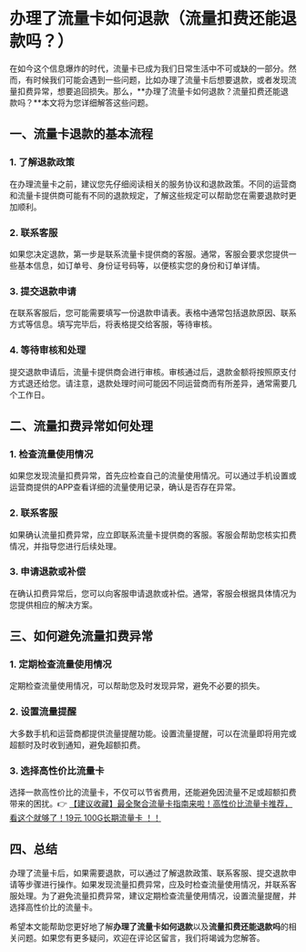 # 办理了流量卡如何退款（流量扣费还能退款吗？）

在如今这个信息爆炸的时代，流量卡已成为我们日常生活中不可或缺的一部分。然而，有时候我们可能会遇到一些问题，比如办理了流量卡后想要退款，或者发现流量扣费异常，想要追回损失。那么，**办理了流量卡如何退款？流量扣费还能退款吗？**本文将为您详细解答这些问题。

## 一、流量卡退款的基本流程

### 1. 了解退款政策
在办理流量卡之前，建议您先仔细阅读相关的服务协议和退款政策。不同的运营商和流量卡提供商可能有不同的退款规定，了解这些规定可以帮助您在需要退款时更加顺利。

### 2. 联系客服
如果您决定退款，第一步是联系流量卡提供商的客服。通常，客服会要求您提供一些基本信息，如订单号、身份证号码等，以便核实您的身份和订单详情。

### 3. 提交退款申请
在联系客服后，您可能需要填写一份退款申请表。表格中通常包括退款原因、联系方式等信息。填写完毕后，将表格提交给客服，等待审核。

### 4. 等待审核和处理
提交退款申请后，流量卡提供商会进行审核。审核通过后，退款金额将按照原支付方式退还给您。请注意，退款处理时间可能因不同运营商而有所差异，通常需要几个工作日。

## 二、流量扣费异常如何处理

### 1. 检查流量使用情况
如果您发现流量扣费异常，首先应检查自己的流量使用情况。可以通过手机设置或运营商提供的APP查看详细的流量使用记录，确认是否存在异常。

### 2. 联系客服
如果确认流量扣费异常，应立即联系流量卡提供商的客服。客服会帮助您核实扣费情况，并指导您进行后续处理。

### 3. 申请退款或补偿
在确认扣费异常后，您可以向客服申请退款或补偿。通常，客服会根据具体情况为您提供相应的解决方案。

## 三、如何避免流量扣费异常

### 1. 定期检查流量使用情况
定期检查流量使用情况，可以帮助您及时发现异常，避免不必要的损失。

### 2. 设置流量提醒
大多数手机和运营商都提供流量提醒功能。设置流量提醒，可以在流量即将用完或超额时及时收到通知，避免超额扣费。

### 3. 选择高性价比流量卡
选择一款高性价比的流量卡，不仅可以节省费用，还能避免因流量不足或超额扣费带来的困扰。👉 [【建议收藏】最全聚合流量卡指南来啦！高性价比流量卡推荐，看这个就够了！19元 100G长期流量卡 ！！](https://bit.ly/Liuliangka)

## 四、总结

办理了流量卡后，如果需要退款，可以通过了解退款政策、联系客服、提交退款申请等步骤进行操作。如果发现流量扣费异常，应及时检查流量使用情况，并联系客服处理。为了避免流量扣费异常，建议定期检查流量使用情况，设置流量提醒，并选择高性价比的流量卡。

希望本文能帮助您更好地了解**办理了流量卡如何退款**以及**流量扣费还能退款吗**的相关问题。如果您有更多疑问，欢迎在评论区留言，我们将竭诚为您解答。
